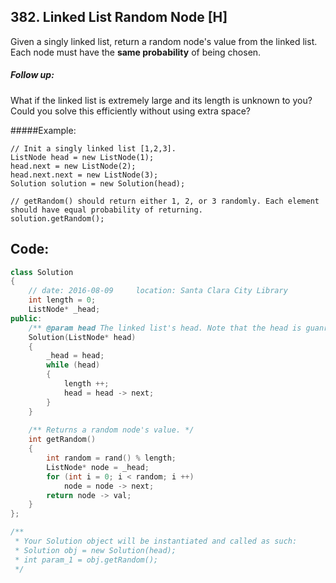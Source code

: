 ## 382. Linked List Random Node [H]
Given a singly linked list, return a random node's value from the linked list. Each node must have the **same probability** of being chosen.

##### Follow up:
What if the linked list is extremely large and its length is unknown to you? Could you solve this efficiently without using extra space?

#####Example:
```
// Init a singly linked list [1,2,3].
ListNode head = new ListNode(1);
head.next = new ListNode(2);
head.next.next = new ListNode(3);
Solution solution = new Solution(head);

// getRandom() should return either 1, 2, or 3 randomly. Each element should have equal probability of returning.
solution.getRandom();
```

## Code:
```c++
class Solution 
{
    // date: 2016-08-09     location: Santa Clara City Library
    int length = 0;
    ListNode* _head;
public:
    /** @param head The linked list's head. Note that the head is guanranteed to be not null, so it contains at least one node. */
    Solution(ListNode* head) 
    {
        _head = head;
        while (head)
        {
            length ++;
            head = head -> next;
        }
    }
    
    /** Returns a random node's value. */
    int getRandom() 
    {
        int random = rand() % length;
        ListNode* node = _head;
        for (int i = 0; i < random; i ++)
            node = node -> next;
        return node -> val;
    }
};

/**
 * Your Solution object will be instantiated and called as such:
 * Solution obj = new Solution(head);
 * int param_1 = obj.getRandom();
 */
 ```
